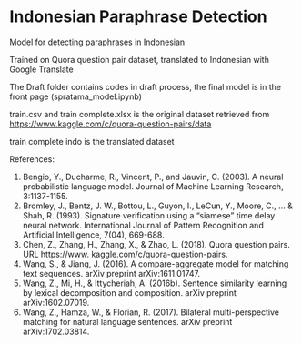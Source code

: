 # Indonesian Paraphrase Detection
Model for detecting paraphrases in Indonesian

Trained on Quora question pair dataset, translated to Indonesian with Google Translate

The Draft folder contains codes in draft process, the final model is in the front page (spratama_model.ipynb)

train.csv and train complete.xlsx is the original dataset retrieved from https://www.kaggle.com/c/quora-question-pairs/data

train complete indo is the translated dataset

References:
1.	Bengio, Y., Ducharme, R., Vincent, P., and Jauvin, C. (2003). A neural probabilistic language model. Journal of Machine Learning Research, 3:1137-1155.
2.	Bromley, J., Bentz, J. W., Bottou, L., Guyon, I., LeCun, Y., Moore, C., ... & Shah, R. (1993). Signature verification using a “siamese” time delay neural network. International Journal of Pattern Recognition and Artificial Intelligence, 7(04), 669-688.
3.	Chen, Z., Zhang, H., Zhang, X., & Zhao, L. (2018). Quora question pairs. URL https://www. kaggle.com/c/quora-question-pairs.
4.	Wang, S., & Jiang, J. (2016). A compare-aggregate model for matching text sequences. arXiv preprint arXiv:1611.01747. 
5.	Wang, Z., Mi, H., & Ittycheriah, A. (2016b). Sentence similarity learning by lexical decomposition and composition. arXiv preprint arXiv:1602.07019. 
6.	Wang, Z., Hamza, W., & Florian, R. (2017). Bilateral multi-perspective matching for natural language sentences. arXiv preprint arXiv:1702.03814.
